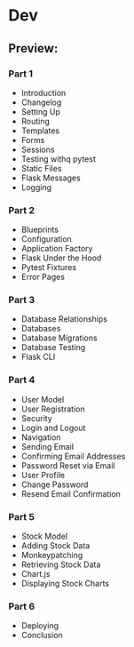 # Dev

## Preview:

### Part 1

- Introduction
- Changelog
- Setting Up
- Routing
- Templates
- Forms
- Sessions
- Testing withq pytest
- Static Files
- Flask Messages
- Logging

### Part 2

- Blueprints
- Configuration
- Application Factory
- Flask Under the Hood
- Pytest Fixtures
- Error Pages

### Part 3

- Database Relationships
- Databases
- Database Migrations
- Database Testing
- Flask CLI

### Part 4

- User Model
- User Registration
- Security
- Login and Logout
- Navigation
- Sending Email
- Confirming Email Addresses
- Password Reset via Email
- User Profile
- Change Password
- Resend Email Confirmation

### Part 5

- Stock Model
- Adding Stock Data
- Monkeypatching
- Retrieving Stock Data
- Chart.js
- Displaying Stock Charts

### Part 6

- Deploying
- Conclusion
